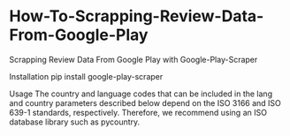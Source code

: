 # How-To-Scrapping-Review-Data-From-Google-Play
Scrapping Review Data From Google Play with Google-Play-Scraper

Installation
pip install google-play-scraper

Usage
The country and language codes that can be included in the lang and country parameters described below depend on the ISO 3166 and ISO 639-1 standards, respectively. Therefore, we recommend using an ISO database library such as pycountry.
